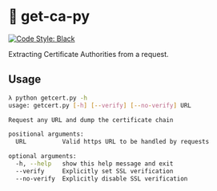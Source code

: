 # 🐍 get-ca-py

[![Code Style: Black](https://img.shields.io/badge/code%20style-black-000000.svg)](https://github.com/ambv/black)

Extracting Certificate Authorities from a request.

## Usage 

```bash
λ python getcert.py -h
usage: getcert.py [-h] [--verify] [--no-verify] URL

Request any URL and dump the certificate chain

positional arguments:
  URL          Valid https URL to be handled by requests

optional arguments:
  -h, --help   show this help message and exit
  --verify     Explicitly set SSL verification
  --no-verify  Explicitly disable SSL verification
```
